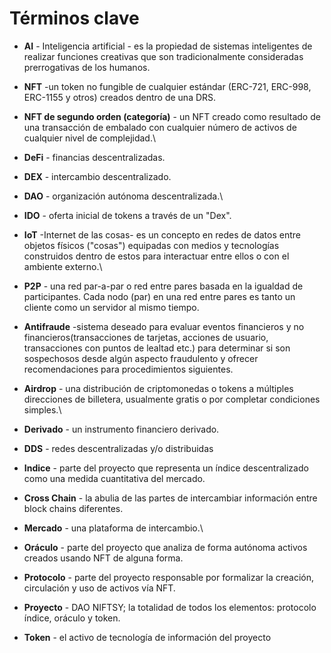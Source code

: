 # Términos clave



* **AI** - Inteligencia artificial - es la propiedad de sistemas inteligentes de realizar funciones creativas que son tradicionalmente consideradas prerrogativas de los humanos.
* **NFT** -un token no fungible de cualquier estándar (ERC-721, ERC-998, ERC-1155 y otros) creados dentro de una DRS.
* **NFT de segundo orden (categoría)** - un NFT creado como resultado de una transacción de embalado con cualquier número de activos de cualquier nivel de complejidad.\

* **DeFi** - financias descentralizadas.
* **DEX** - intercambio descentralizado.
* **DAO** - organización autónoma descentralizada.\

* **IDO** - oferta inicial de tokens a través de un "Dex".
* **IoT** -Internet de las cosas- es un concepto en redes de datos entre objetos físicos ("cosas") equipadas con medios y tecnologías construidos dentro de estos para interactuar entre ellos o con el ambiente externo.\

* **P2P** - una red par-a-par o red entre pares basada en la igualdad de participantes. Cada nodo (par) en una red entre pares es tanto un cliente como un servidor al mismo tiempo.
* **Antifraude** -sistema deseado para evaluar eventos financieros y no financieros(transacciones de tarjetas, acciones de usuario, transacciones con puntos de lealtad etc.) para determinar si son sospechosos desde algún aspecto fraudulento y ofrecer recomendaciones para procedimientos siguientes.
* **Airdrop** - una distribución de criptomonedas o tokens a múltiples direcciones de billetera, usualmente gratis o por completar condiciones simples.\

* **Derivado** - un instrumento financiero derivado.
* **DDS** - redes descentralizadas y/o distribuidas
* **Indice** - parte del proyecto que representa un índice descentralizado como una medida cuantitativa del mercado.
* **Cross Chain** - la abulia de las partes de intercambiar información entre block chains diferentes.
* **Mercado** - una plataforma de intercambio.\

* **Oráculo** - parte del proyecto que analiza de forma autónoma activos creados usando NFT de alguna forma.
* **Protocolo** - parte del proyecto responsable por formalizar la creación, circulación y uso de activos vía NFT.
* **Proyecto** - DAO NIFTSY; la totalidad de todos los elementos: protocolo índice, oráculo y token.
* **Token** - el activo de tecnología de información del proyecto&#x20;

